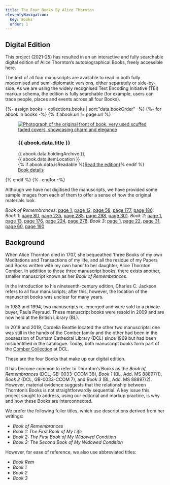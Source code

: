 ```yaml
---
title: The Four Books By Alice Thornton
eleventyNavigation:
  key: Books
  order: 1
---
```


## Digital Edition

This project (2021-25) has resulted in an an interactive and fully searchable digital edition of Alice Thornton’s autobiographical Books, freely accessible here.

The text of all four manuscripts are available to read in both fully modernised and semi-diplomatic versions, either separately or side-by-side. As we are using the widely recognised Text Encoding Initiative (TEI) markup schema, the edition is fully searchable (for example, users can trace people, places and events across all four Books).

<div class="bookshelf">
  {%- assign books = collections.books | sort:"data.bookOrder" -%}
  {%- for abook in books -%}
    {% if abook.url != page.url %}
      <figure class="book columns">
        <a href="{{ abook.url | url }}" class="column is-half">
          <img src="{{ abook.data.image }}" alt="Photograph of the original front of book, very used scuffed faded covers, showcasing charm and elegance">
        </a>
        <div class="column is-half is-flex is-flex-direction-column">
          <h3>{{ abook.data.title }}</h3>
          <figcaption>
            {{ abook.data.holdingArchive }},<br>
            {{ abook.data.itemLocation }}
          </figcaption>
          <div class="book-buttons">
          {% if abook.data.isReadable %}<a href="viewer/?p0.do={{ abook.fileSlug }}&p0.vi=modern" class="button is-primary">Read the edition</a>{% endif %}<br>
            <a href="{{ abook.url | url }}" class="button is-secondary">Book details</a>
          </div>
        </div>
      </figure>
    {% endif %}
  {%- endfor -%}
</div>

Although we have not digitised the manuscripts, we have provided some sample images from each of them to offer a sense of how the original materials look. 

*Book of Remembrances*: [page 1](https://thornton.kdl.kcl.ac.uk/edition/?p0.lo=p.1&p0.vi=modern), [page 12](https://thornton.kdl.kcl.ac.uk/edition/?p0.lo=p.12&p0.vi=modern), [page 58](https://thornton.kdl.kcl.ac.uk/edition/?p0.lo=p.58&p0.vi=modern), [page 177](https://thornton.kdl.kcl.ac.uk/edition/?p0.lo=p.177&p0.vi=modern), [page 186](https://thornton.kdl.kcl.ac.uk/edition/?p0.lo=p.186&p0.vi=modern).
*Book 1*: [page 80](https://thornton.kdl.kcl.ac.uk/edition/?p0.do=book_one&p0.lo=p.80&p0.vi=modern), [page 235](https://thornton.kdl.kcl.ac.uk/edition/?p0.do=book_one&p0.lo=p.235&p0.vi=modern), [page 285](https://thornton.kdl.kcl.ac.uk/edition/?p0.do=book_one&p0.lo=p.285&p0.vi=modern), [page 298](https://thornton.kdl.kcl.ac.uk/edition/?p0.do=book_one&p0.lo=p.298&p0.vi=modern), [page 301](https://thornton.kdl.kcl.ac.uk/edition/?p0.do=book_one&p0.lo=p.301&p0.vi=modern).
*Book 2*: [page 1](https://thornton.kdl.kcl.ac.uk/edition/?p0.do=book_two&p0.lo=p.1&p0.vi=modern), [page 13](https://thornton.kdl.kcl.ac.uk/edition/?p0.do=book_two&p0.lo=p.13&p0.vi=modern), [page 176](https://thornton.kdl.kcl.ac.uk/edition/?p0.do=book_two&p0.lo=p.176&p0.vi=modern), [page 224](https://thornton.kdl.kcl.ac.uk/edition/?p0.do=book_two&p0.lo=p.224&p0.vi=modern), [page 278](https://thornton.kdl.kcl.ac.uk/edition/?p0.do=book_two&p0.lo=p.278&p0.vi=modern).
*Book 3*: [page 1](https://thornton.kdl.kcl.ac.uk/edition/?p0.do=book_three&p0.lo=p.1&p0.vi=modern), [page 22](https://thornton.kdl.kcl.ac.uk/edition/?p0.do=book_three&p0.lo=p.22&p0.vi=modern), [page 31](https://thornton.kdl.kcl.ac.uk/edition/?p0.do=book_three&p0.lo=p.31&p0.vi=modern), [page 60](https://thornton.kdl.kcl.ac.uk/edition/?p0.do=book_three&p0.lo=p.60&p0.vi=modern), [page 190](https://thornton.kdl.kcl.ac.uk/edition/?p0.do=book_three&p0.lo=p.190&p0.vi=modern.)


## Background

When Alice Thornton died in 1707, she bequeathed ‘three Books of my own Meditations and Transactions of my life, and all the residue of my Papers and Books written with my own hand’ to her daughter, Alice Thornton Comber. In addition to those three manuscript books, there exists another, smaller manuscript known as her _Book of Remembrances_.

In the introduction to his nineteenth-century edition, Charles C. Jackson refers to all four manuscripts; after this, however, the location of the manuscript books was unclear for many years.

In 1982 and 1994, two manuscripts re-emerged and were sold to a private buyer, Paula Peyraud. These manuscript books were resold in 2009 and are now held at the British Library (BL).

In 2018 and 2019, Cordelia Beattie located the other two manuscripts: one was still in the hands of the Comber family and the other had been in the possession of Durham Cathedral Library (DCL) since 1969 but had been misidentified in the catalogue. Today, both manuscript books form part of the [Comber Collection](https://n2t.durham.ac.uk/ark:/32150/s2hm50tr76x.xml) at DCL.

These are the four Books that make up our digital edition.

It has become common to refer to Thornton’s Books as the _Book of Remembrances_ (DCL, GB-0033-CCOM 38), _Book 1_ (BL, Add. MS 88897/1), _Book 2_ (DCL, GB-0033-CCOM 7), and _Book 3_ (BL, Add. MS 88897/2). However, material evidence suggests that the relationship between Thornton’s Books is not straightforwardly sequential. A key issue this project sought to address, using our editorial and markup practice, is why and how these Books are interconnected.

We prefer the following fuller titles, which use descriptions derived from her writings:

- _Book of Remembrances_
- _Book 1: The First Book of My Life_
- _Book 2: The First Book of My Widowed Condition_
- _Book 3: The Second Book of My Widowed Condition_

However, for ease of reference, we also use abbreviated titles:

- _Book Rem_
- _Book 1_
- _Book 2_
- _Book 3_

